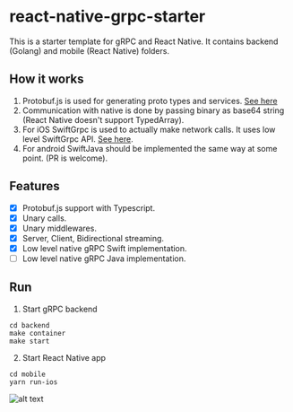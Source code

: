# react-native-grpc-starter

This is a starter template for gRPC and React Native. It contains backend (Golang) and mobile (React Native) folders.

## How it works

1. Protobuf.js is used for generating proto types and services. [See here](https://github.com/trackforce/react-native-grpc-starter/blob/master/mobile/src/services/grpc/grpcCore.ts#L58)
2. Communication with native is done by passing binary as base64 string (React Native doesn't support TypedArray).
3. For iOS SwiftGrpc is used to actually make network calls. It uses low level SwiftGrpc API. [See here](https://github.com/trackforce/react-native-grpc-starter/blob/master/mobile/ios/grpc/GrpcNative.swift#L3).
4. For android SwiftJava should be implemented the same way at some point. (PR is welcome).

## Features

- [x] Protobuf.js support with Typescript.
- [x] Unary calls.
- [x] Unary middlewares.
- [x] Server, Client, Bidirectional streaming.
- [x] Low level native gRPC Swift implementation.
- [ ] Low level native gRPC Java implementation.

## Run

1. Start gRPC backend
```
cd backend
make container
make start
```

2. Start React Native app
```
cd mobile
yarn run-ios
```

![alt text](https://github.com/trackforce/react-native-grpc-starter/blob/master/demo.png)
